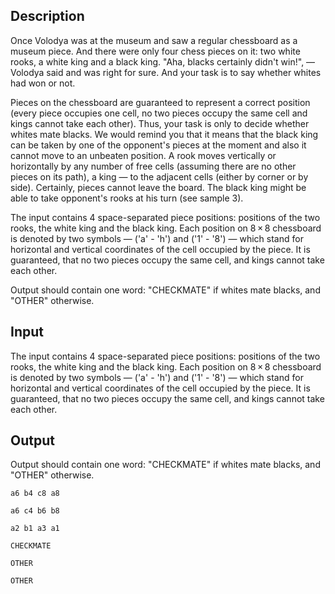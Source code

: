 ## Description

<div><p>Once Volodya was at the museum and saw a regular chessboard as a museum piece. And there were only four chess pieces on it: two white rooks, a white king and a black king. "Aha, blacks certainly didn't win!", — Volodya said and was right for sure. And your task is to say whether whites had won or not.</p><p>Pieces on the chessboard are guaranteed to represent a correct position (every piece occupies one cell, no two pieces occupy the same cell and kings cannot take each other). Thus, your task is only to decide whether whites mate blacks. We would remind you that it means that the black king can be taken by one of the opponent's pieces at the moment and also it cannot move to an unbeaten position. A rook moves vertically or horizontally by any number of <span class="tex-font-style-it">free</span> cells (assuming there are no other pieces on its path), a king — to the adjacent cells (either by corner or by side). Certainly, pieces cannot leave the board. The black king might be able to take opponent's rooks at his turn (see sample 3).</p></div><div class="input-specification"><p>The input contains 4 space-separated piece positions: positions of the two rooks, the white king and the black king. Each position on <span class="tex-span">8 × 8</span> chessboard is denoted by two symbols — (<span class="tex-font-style-tt">'a'</span> - <span class="tex-font-style-tt">'h'</span>) and (<span class="tex-font-style-tt">'1'</span> - <span class="tex-font-style-tt">'8'</span>) — which stand for horizontal and vertical coordinates of the cell occupied by the piece. It is guaranteed, that no two pieces occupy the same cell, and kings cannot take each other.</p></div><div class="output-specification"><p>Output should contain one word: <span class="tex-font-style-tt">"CHECKMATE"</span> if whites mate blacks, and <span class="tex-font-style-tt">"OTHER"</span> otherwise.</p></div>

## Input

<p>The input contains 4 space-separated piece positions: positions of the two rooks, the white king and the black king. Each position on <span class="tex-span">8 × 8</span> chessboard is denoted by two symbols — (<span class="tex-font-style-tt">'a'</span> - <span class="tex-font-style-tt">'h'</span>) and (<span class="tex-font-style-tt">'1'</span> - <span class="tex-font-style-tt">'8'</span>) — which stand for horizontal and vertical coordinates of the cell occupied by the piece. It is guaranteed, that no two pieces occupy the same cell, and kings cannot take each other.</p>

## Output

<p>Output should contain one word: <span class="tex-font-style-tt">"CHECKMATE"</span> if whites mate blacks, and <span class="tex-font-style-tt">"OTHER"</span> otherwise.</p>





```input1
a6 b4 c8 a8

```




```input2
a6 c4 b6 b8

```




```input3
a2 b1 a3 a1

```




```output1
CHECKMATE

```




```output2
OTHER

```




```output3
OTHER

```


